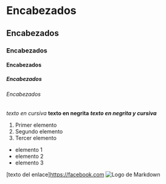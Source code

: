 # Encabezados
## Encabezados
### Encabezados
#### Encabezados
##### Encabezados
###### Encabezados

_texto en cursiva_
**texto en negrita**
***texto en negrita y cursiva***

1. Primer elemento
2. Segundo elemento
3. Tercer elemento

- elemento 1
- elemento 2
- elemento 3

[texto del enlace]https://facebook.com
![Logo de Markdown](https://markdown-here.com/img/icon256.png)
